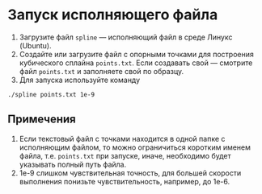 # Запуск исполняющего файла
1. Загрузите файл `spline` — исполняющий файл в среде Линукс (Ubuntu).
2. Создайте или загрузите файл с опорными точками для построения кубического сплайна `points.txt`. Если создавать свой — смотрите файл `points.txt` и заполняете свой по образцу.
3. Для запуска используйте команду
```
./spline points.txt 1e-9
```
## Примечения
1. Если текстовый файл с точками находится в одной папке с исполняющим файлом, то можно ограничиться коротким именем файла, т.е. `points.txt` при запуске, иначе, необходимо будет указывать полный путь файла.
2. 1e-9 слишком чувствительная точность, для большей скорости выполнения понизьте чувствительность, например, до 1e-6.
